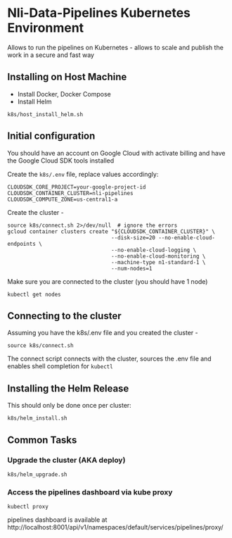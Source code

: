 # Nli-Data-Pipelines Kubernetes Environment

Allows to run the pipelines on Kubernetes - allows to scale and publish the work in a secure and fast way

## Installing on Host Machine

* Install Docker, Docker Compose
* Install Helm
```
k8s/host_install_helm.sh
```

## Initial configuration

You should have an account on Google Cloud with activate billing and have the Google Cloud SDK tools installed

Create the `k8s/.env` file, replace values accordingly:

```
CLOUDSDK_CORE_PROJECT=your-google-project-id
CLOUDSDK_CONTAINER_CLUSTER=nli-pipelines
CLOUDSDK_COMPUTE_ZONE=us-central1-a
```

Create the cluster -

```
source k8s/connect.sh 2>/dev/null  # ignore the errors
gcloud container clusters create "${CLOUDSDK_CONTAINER_CLUSTER}" \
                                 --disk-size=20 --no-enable-cloud-endpoints \
                                 --no-enable-cloud-logging \
                                 --no-enable-cloud-monitoring \
                                 --machine-type n1-standard-1 \
                                 --num-nodes=1
```

Make sure you are connected to the cluster (you should have 1 node)

```
kubectl get nodes
```

## Connecting to the cluster

Assuming you have the k8s/.env file and you created the cluster -

```
source k8s/connect.sh
```

The connect script connects with the cluster, sources the .env file and enables shell completion for `kubectl`

## Installing the Helm Release

This should only be done once per cluster:

```
k8s/helm_install.sh
```

## Common Tasks

### Upgrade the cluster (AKA deploy)

```
k8s/helm_upgrade.sh
```

### Access the pipelines dashboard via kube proxy

```
kubectl proxy
```

pipelines dashboard is available at http://localhost:8001/api/v1/namespaces/default/services/pipelines/proxy/
